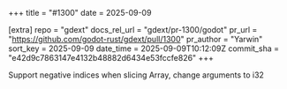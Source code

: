 +++
title = "#1300"
date = 2025-09-09

[extra]
repo = "gdext"
docs_rel_url = "gdext/pr-1300/godot"
pr_url = "https://github.com/godot-rust/gdext/pull/1300"
pr_author = "Yarwin"
sort_key = 2025-09-09
date_time = 2025-09-09T10:12:09Z
commit_sha = "e42d9c7863147e4132b48882d6434e53fccfe826"
+++

Support negative indices when slicing Array, change arguments to i32

